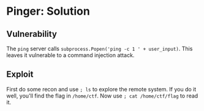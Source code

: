 # Pinger: Solution

## Vulnerability

The `ping` server calls `subprocess.Popen('ping -c 1 ' + user_input)`.
This leaves it vulnerable to a command injection attack.

## Exploit

First do some recon and use `; ls` to explore the remote system.
If you do it well, you'll find the flag in `/home/ctf`.
Now use `; cat /home/ctf/flag` to read it.
